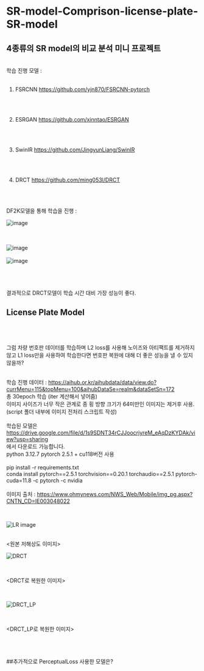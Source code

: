 # SR-model-Comprison-license-plate-SR-model
## 4종류의 SR model의 비교 분석 미니 프로젝트

<br/>
학습 진행 모델 : 
<br/>
<br/>

1. FSRCNN
https://github.com/yjn870/FSRCNN-pytorch

<br/>
<br/>

2. ESRGAN
https://github.com/xinntao/ESRGAN

<br/>
<br/>

3. SwinIR
https://github.com/JingyunLiang/SwinIR

<br/>
<br/>

4. DRCT
https://github.com/ming053l/DRCT

<br/>
<br/>

DF2K모델을 통해 학습을 진행 : 
<br/>

![image](https://github.com/user-attachments/assets/0ae41a7b-3d2d-41a4-899c-32c4c4aca287)



<br/><br/>
![image](https://github.com/user-attachments/assets/0986fd23-940a-417e-a282-f5bca1a5c860)
<br/><br/>
![image](https://github.com/user-attachments/assets/675729b9-870f-445d-8c1f-324bf1d2f416)

<br/><br/><br/>
결과적으로 DRCT모델이 학습 시간 대비 가장 성능이 좋다.


## License Plate Model
<br/><br/><br/>
그럼 차량 번호판 데이터를 학습하며 L2 loss를 사용해 노이즈와 아티팩트를 제거하지 않고
L1 loss만을 사용하여 학습한다면 번호판 복원에 대해 더 좋은 성능을 낼 수 있지 않을까?
<br/><br/>

학습 진행 데이터 : 
https://aihub.or.kr/aihubdata/data/view.do?currMenu=115&topMenu=100&aihubDataSe=realm&dataSetSn=172
<br/>
총 30epoch 학습 (iter 계산해서 넣어줌)
<br/>
이미지 사이즈가 너무 작은 관계로 종 횡 방향 크기가 64미만인 이미지는 제거후 사용. 
<br/>
(script 폴더 내부에 이미지 전처리 스크립트 작성)
<br/>
<br/>
학습된 모델은 <br/>
https://drive.google.com/file/d/1s9SDNT34rCJJoocrjyreM_eAqDzKYDAk/view?usp=sharing
<br/>에서 다운로드 가능합니다.
<br/>
python 3.12.7
pytorch 2.5.1 + cu118버전 사용
<br/>
<br/>
pip install -r requirements.txt
<br/>
conda install pytorch==2.5.1 torchvision==0.20.1 torchaudio==2.5.1  pytorch-cuda=11.8 -c pytorch -c nvidia
<br/>
<br/>
이미지 출처 : https://www.ohmynews.com/NWS_Web/Mobile/img_pg.aspx?CNTN_CD=IE003048022


<br/>

![LR image](https://github.com/user-attachments/assets/85c1aaa6-ff30-40a0-8836-15239e914587)

<br/>
<원본 저해상도 이미지>

<br/>

![DRCT](https://github.com/user-attachments/assets/e66ca762-aee3-4369-82ff-11268f8134fe)

<br/>

<DRCT로 복원한 이미지>

<br/>

![DRCT_LP](https://github.com/user-attachments/assets/242da43f-0f03-41f8-b33f-d8ed04757e90)

<br/>

<DRCT_LP로 복원한 이미지>
<br/>
<br/>
<br/>
<br/>

##추가적으로 PerceptualLoss 사용한 모델은?























